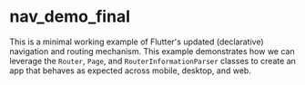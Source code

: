 # nav_demo_final

This is a minimal working example of Flutter's updated (declarative) navigation and routing mechanism. This example demonstrates how we can leverage the `Router`, `Page`, and `RouterInformationParser` classes to create an app that behaves as expected across mobile, desktop, and web.